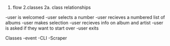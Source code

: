1. flow
2.classes
    2a. class relationships

-user is welcomed
-user selects a number
-user recieves a numbered list of albums
-user makes selection
-user recieves info on album and artist
-user is asked if they want to start over
-user exits

Classes
-event
-CLI
-Scraper

